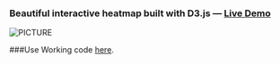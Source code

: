 ### Beautiful interactive heatmap built with D3.js — [Live Demo](http://communitypoprefs.com/)

![PICTURE](https://github.com/sdimi/D3-heatmap/blob/master/community.gif)

###Use
Working code [here](https://github.com/sdimi/D3-heatmap/blob/gh-pages/js/s1.js).
